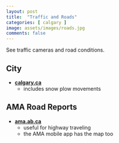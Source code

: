 ```yaml
---
layout: post
title:  "Traffic and Roads"
categories: [ calgary ]
image: assets/images/roads.jpg
comments: false
---
```


See traffic cameras and road conditions.

## City

- **[calgary.ca](https://www.calgary.ca/roads/conditions/traffic.html)**
    - includes snow plow movements


## AMA Road Reports

- **[ama.ab.ca](https://roadreports.ama.ab.ca/)**
    - useful for highway traveling
    - the AMA mobile app has the map too